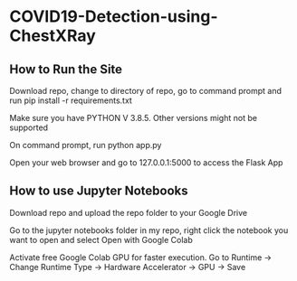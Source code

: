 # COVID19-Detection-using-ChestXRay
 
## How to Run the Site

Download repo, change to directory of repo, go to command prompt and run pip install -r requirements.txt

Make sure you have PYTHON V 3.8.5. Other versions might not be supported

On command prompt, run python app.py

Open your web browser and go to 127.0.0.1:5000 to access the Flask App



## How to use Jupyter Notebooks

Download repo and upload the repo folder to your Google Drive

Go to the jupyter notebooks folder in my repo, right click the notebook you want to open and select Open with Google Colab

Activate free Google Colab GPU for faster execution. Go to Runtime -> Change Runtime Type -> Hardware Accelerator -> GPU -> Save
